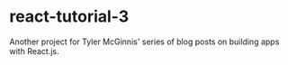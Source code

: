 # react-tutorial-3
Another project for Tyler McGinnis' series of blog posts on building apps with React.js.
